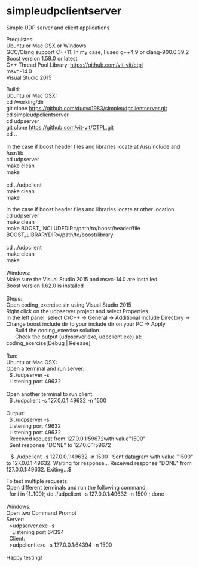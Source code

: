 # simpleudpclientserver
Simple UDP server and client applications
  
Prequistes:  
 Ubuntu or Mac OSX or Windows <br />
 GCC/Clang support C++11. In my case, I used g++4.9 or clang-900.0.39.2 <br />
 Boost version 1.59.0 or latest <br />
 C++ Thread Pool Library: https://github.com/vit-vit/ctpl <br />
 msvc-14.0 <br />
 Visual Studio 2015 <br /> 
  
Build:  
 Ubuntu or Mac OSX:  
  cd /working/dir <br /> 
  git clone https://github.com/ducvo1983/simpleudpclientserver.git <br />
  cd simpleudpclientserver <br />
  cd udpserver <br />
  git clone https://github.com/vit-vit/CTPL.git <br />
  cd .. <br />
  <br />
 In the case if boost header files and libraries locate at /usr/include and /usr/lib <br />
  cd udpserver <br />
  make clean <br />
  make <br />
 <br />
  cd ../udpclient <br />
  make clean <br />
  make <br />
  
 In the case if boost header files and libraries locate at other location <br />
  cd udpserver <br />
  make clean <br />
  make BOOST_INCLUDEDIR=/path/to/boost/header/file BOOST_LIBRARYDIR=/path/to/boost/library <br />
 <br />
  cd ../udpclient <br />
  make clean <br />
  make <br />
 <br />
 Windows: <br />
  Make sure the Visual Studio 2015 and msvc-14.0 are installed <br />
  Boost version 1.62.0 is installed <br />
 <br />
  Steps: <br />
	Open coding_exercise.sln using Visual Studio 2015 <br />
	Right click on the udpserver project and select Properties <br />
	In the left panel, select C/C++ -> General -> Additional Include Directory -> Change boost include dir to your include dir on your PC -> Apply <br />
        Build the coding_exercise solution <br />
        Check the output (udpserver.exe, udpclient.exe) at: coding_exercise\[Debug | Release] <br />
 <br />
 Run:   <br />
  Ubuntu or Mac OSX:   <br />
   Open a terminal and run server:   <br />
    $ ./udpserver -s <br />
    Listening port 49632 <br />
 <br />
   Open another terminal to run client:   <br />
    $ ./udpclient -s 127.0.0.1:49632 -n 1500 <br />
   <br />
   Output:   <br />
    $ ./udpserver -s <br />
    Listening port 49632 <br />
    Listening port 49632 <br />
    Received request from 127.0.0.1:59672with value"1500" <br />
    Sent response "DONE" to 127.0.0.1:59672 <br />

    $ ./udpclient -s 127.0.0.1:49632 -n 1500
    Sent datagram with value "1500" to 127.0.0.1:49632. Waiting for response...
    Received response  "DONE" from 127.0.0.1:49632.
    Exiting...$
  
   To test multiple requests:   <br />
    Open different terminals and run the following command:   <br />
    for i in {1..100}; do ./udpclient -s 127.0.0.1:49632 -n 1500 ; done  <br />
   <br />
 Windows:   <br />
  Open two Command Prompt    <br />
   Server:   <br />
    >udpserver.exe -s <br />
     Listening port 64394 <br />
   Client:   <br />
    >udpclient.exe -s 127.0.0.1:64394 -n 1500 <br />
   <br />
Happy testing!  
